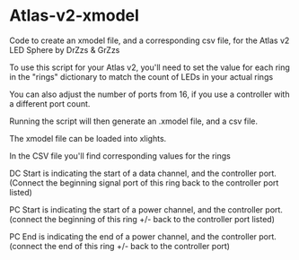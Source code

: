 # Atlas-v2-xmodel
Code to create an xmodel file, and a corresponding csv file, for the Atlas v2 LED Sphere by DrZzs &amp; GrZzs

To use this script for your Atlas v2, you'll need to set the value for each ring in the "rings" dictionary to match the count of LEDs in your actual rings

You can also adjust the number of ports from 16, if you use a controller with a different port count.

Running the script will then generate an .xmodel file, and a csv file.

The xmodel file can be loaded into xlights.

In the CSV file you'll find corresponding values for the rings

DC Start is indicating the start of a data channel, and the controller port.  (Connect the beginning signal port of this ring back to the controller port listed)

PC Start is indicating the start of a power channel, and the controller port. (connect the beginning of this ring +/- back to the controller port listed)

PC End is indicating the end of a power channel, and the controller port. (connect the end of this ring +/- back to the controller port)
